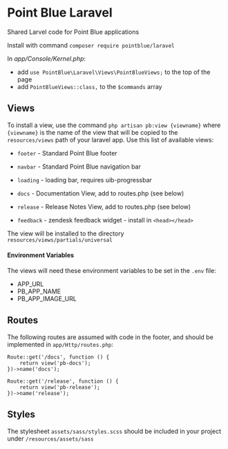 # Point Blue Laravel

Shared Larvel code for Point Blue applications

Install with command `composer require pointblue/laravel`  

In *app/Console/Kernel.php*:  
 - add `use PointBlue\Laravel\Views\PointBlueViews;` to the top of the page
 - add `PointBlueViews::class,` to the `$commands` array

## Views

To install a view, use the command `php artisan pb:view {viewname}`
where `{viewname}` is the name of the view that will be copied to the
`resources/views` path of your laravel app. Use this list of available
views:  

  - `footer` - Standard Point Blue footer
  - `navbar` - Standard Point Blue navigation bar
  - `loading` - loading bar, requires uib-progressbar
  - `docs` - Documentation View, add to routes.php (see below)
  - `release` - Release Notes View, add to routes.php (see below)

  - `feedback` - zendesk feedback widget - install in `<head></head>`
  
The view will be installed to the directory
`resources/views/partials/universal`

#### Environment Variables

The views will need these environment variables to be set in the `.env` file:

- APP_URL
- PB_APP_NAME
- PB_APP_IMAGE_URL

## Routes

The following routes are assumed with code in the footer, and should be implemented in `app/Http/routes.php`:
```
Route::get('/docs', function () {
    return view('pb-docs');
})->name('docs');

Route::get('/release', function () {
    return view('pb-release');
})->name('release');
```

## Styles

The stylesheet `assets/sass/styles.scss` should be included in your project under `/resources/assets/sass`